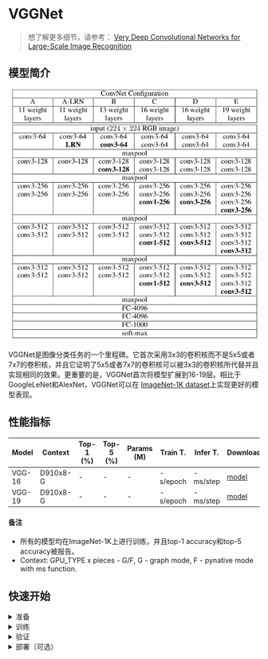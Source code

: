 # VGGNet
> 想了解更多细节，请参考： [Very Deep Convolutional Networks for Large-Scale Image Recognition](https://arxiv.org/abs/1409.1556)

## 模型简介

<div align=center>

![](vggnet.png)
</div>

VGGNet是图像分类任务的一个里程碑。它首次采用3x3的卷积核而不是5x5或者7x7的卷积核，并且它证明了5x5或者7x7的卷积核可以被3x3的卷积核所代替并且实现相同的效果。更重要的是，VGGNet首次将模型扩展到16-19层。相比于GoogleLeNet和AlexNet，VGGNet可以在 [ImageNet-1K dataset](https://www.image-net.org/download.php)上实现更好的模型表现。

## 性能指标

<div align=center>

| Model           | Context   |  Top-1 (%)  | Top-5 (%)  |  Params (M)    | Train T. | Infer T. |  Download | Config | Log |
|-----------------|-----------|-------|-------|------------|-------|--------|---|--------|--------------|
| VGG-16  | D910x8-G | -     | -     | -       | -s/epoch | -ms/step | [model]() | [cfg]() | [log]() |
| VGG-19 | D910x8-G | -     | -     | -       | -s/epoch | -ms/step | [model]() | [cfg]() | [log]() | 
</div>


#### 备注

- 所有的模型均在ImageNet-1K上进行训练，并且top-1 accuracy和top-5 accuracy被报告。
- Context: GPU_TYPE x pieces - G/F, G - graph mode, F - pynative mode with ms function.  

## 快速开始

<details>
<summary>准备</summary>

#### 安装
请参考mindcv的[安装指示](https://github.com/mindspore-ecosystem/mindcv#installation)。

#### 数据集准备
请下载[ImageNet-1K](htps://www.image-net.org/download.php)数据集用于训练和验证。
</details>

<details>
<summary>训练</summary>

- **超参数.** 可复现训练结果的配置设置存放在 `mindcv/configs/vgg`文件夹。例如，为了按照某个配置进行训练，你可以运行:

  ```shell
  # train VGG-19 on 8 GPUs
  mpirun -n 8 python train.py --config path/to/vgg/yaml/file --data_dir /path/to/imagenet
  ```

  注意GPU或者昇腾芯片的数量以及batch size都会影响复现结果。为了最大程度的复现结果，推荐采用相同显卡数量和相同batch size进行训练。

详细的参数可以参考[config.py](../../config.py)。
</details>

<details>
<summary>验证</summary>

- 为了验证模型，你可以使用`validate.py`。 这里有一个例子来验证VGG-19模型的精准度。

  ```shell
  python validate.py --config path/to/vgg/yaml/file --data_dir /path/to/imagenet --ckpt_path /path/to/vgg/file.ckpt
  ```

</details>


<details>
<summary>部署（可选）</summary>

请参考mindcv中的部署教程。 
</details>


